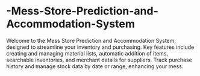 # -Mess-Store-Prediction-and-Accommodation-System
Welcome to the Mess Store Prediction and Accommodation System, designed to streamline your inventory and purchasing. Key features include creating and managing material lists, automatic addition of items, searchable inventories, and merchant details for suppliers. Track purchase history and manage stock data by date or range, enhancing your mess.
